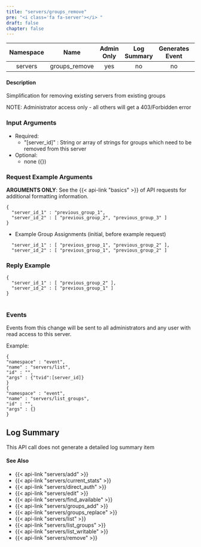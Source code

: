 ```yaml
---
title: "servers/groups_remove"
pre: "<i class='fa fa-server'></i> "
draft: false
chapter: false
---
```


| Namespace | Name | Admin Only | Log Summary | Generates Event | Version Added
|:----------------:|:--------:|:--------:|:--------:|:--------:|:---:|
| servers | groups_remove | yes | no | no | 1 |

#### Description
Simplification for removing existing servers from existing groups

NOTE: Administrator access only - all others will get a 403/Forbidden error

### Input Arguments
* Required:
   * "[server_id]" : String or array of strings for groups which need to be removed from this server
* Optional:
   * none ({})


### Request Example Arguments
**ARGUMENTS ONLY**: See the {{< api-link "basics" >}} of API requests for additional formatting information.

```
{
  "server_id_1" : "previous_group_1",
  "server_id_2" : [ "previous_group_2", "previous_group_3" ]
}
```

* Example Group Assignments (initial, before example request)
```
  "server_id_1" : [ "previous_group_1", "previous_group_2" ],
  "server_id_2" : [ "previous_group_1", "previous_group_2" ]
```

### Reply Example
```
{
  "server_id_1" : [ "previous_group_2" ],
  "server_id_2" : [ "previous_group_1" ]
}
```
#

### Events
Events from this change will be sent to all administrators and any user with read access to this server. 

Example:
```
{
"namespace" : "event",
"name" : "servers/list",
"id" : "",
"args" : {"tvid":[server_id]}
}
{
"namespace" : "event",
"name" : "servers/list_groups",
"id" : "",
"args" : {}
}
```

## Log Summary
This API call does not generate a detailed log summary item

#### See Also
* {{< api-link "servers/add" >}}
* {{< api-link "servers/current_stats" >}}
* {{< api-link "servers/direct_auth" >}}
* {{< api-link "servers/edit" >}}
* {{< api-link "servers/find_available" >}}
* {{< api-link "servers/groups_add" >}}
* {{< api-link "servers/groups_replace" >}}
* {{< api-link "servers/list" >}}
* {{< api-link "servers/list_groups" >}}
* {{< api-link "servers/list_writable" >}}
* {{< api-link "servers/remove" >}}

